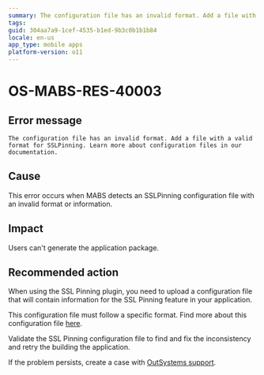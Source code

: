 ```yaml
---
summary: The configuration file has an invalid format. Add a file with a valid format for SSLPinning. Learn more about configuration files in our documentation.
tags:
guid: 304aa7a9-1cef-4535-b1ed-9b3c0b1b1b84
locale: en-us
app_type: mobile apps
platform-version: o11
---
```


# OS-MABS-RES-40003

## Error message

`The configuration file has an invalid format. Add a file with a valid format for SSLPinning. Learn more about configuration files in our documentation.`

## Cause

This error occurs when MABS detects an SSLPinning configuration file with an invalid format or information.

## Impact

Users can't generate the application package.

## Recommended action

When using the SSL Pinning plugin, you need to upload a configuration file that will contain information for the SSL Pinning feature in your application.

This configuration file must follow a specific format. Find more about this configuration file [here](https://success.outsystems.com/Documentation/11/Extensibility_and_Integration/Mobile_Plugins/SSL_Pinning_Plugin#create-the-configuration-file).

Validate the SSL Pinning configuration file to find and fix the inconsistency and retry the building the application.

If the problem persists, create a case with [OutSystems support](https://www.outsystems.com/support/portal/open-support-case?ErrorCode=OS-MABS-RES-40003).
